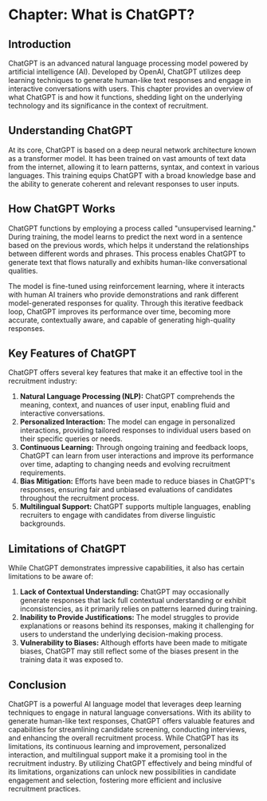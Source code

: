 Chapter: What is ChatGPT?
=========================

Introduction
------------

ChatGPT is an advanced natural language processing model powered by artificial intelligence (AI). Developed by OpenAI, ChatGPT utilizes deep learning techniques to generate human-like text responses and engage in interactive conversations with users. This chapter provides an overview of what ChatGPT is and how it functions, shedding light on the underlying technology and its significance in the context of recruitment.

Understanding ChatGPT
---------------------

At its core, ChatGPT is based on a deep neural network architecture known as a transformer model. It has been trained on vast amounts of text data from the internet, allowing it to learn patterns, syntax, and context in various languages. This training equips ChatGPT with a broad knowledge base and the ability to generate coherent and relevant responses to user inputs.

How ChatGPT Works
-----------------

ChatGPT functions by employing a process called "unsupervised learning." During training, the model learns to predict the next word in a sentence based on the previous words, which helps it understand the relationships between different words and phrases. This process enables ChatGPT to generate text that flows naturally and exhibits human-like conversational qualities.

The model is fine-tuned using reinforcement learning, where it interacts with human AI trainers who provide demonstrations and rank different model-generated responses for quality. Through this iterative feedback loop, ChatGPT improves its performance over time, becoming more accurate, contextually aware, and capable of generating high-quality responses.

Key Features of ChatGPT
-----------------------

ChatGPT offers several key features that make it an effective tool in the recruitment industry:

1. **Natural Language Processing (NLP):** ChatGPT comprehends the meaning, context, and nuances of user input, enabling fluid and interactive conversations.
2. **Personalized Interaction:** The model can engage in personalized interactions, providing tailored responses to individual users based on their specific queries or needs.
3. **Continuous Learning:** Through ongoing training and feedback loops, ChatGPT can learn from user interactions and improve its performance over time, adapting to changing needs and evolving recruitment requirements.
4. **Bias Mitigation:** Efforts have been made to reduce biases in ChatGPT's responses, ensuring fair and unbiased evaluations of candidates throughout the recruitment process.
5. **Multilingual Support:** ChatGPT supports multiple languages, enabling recruiters to engage with candidates from diverse linguistic backgrounds.

Limitations of ChatGPT
----------------------

While ChatGPT demonstrates impressive capabilities, it also has certain limitations to be aware of:

1. **Lack of Contextual Understanding:** ChatGPT may occasionally generate responses that lack full contextual understanding or exhibit inconsistencies, as it primarily relies on patterns learned during training.
2. **Inability to Provide Justifications:** The model struggles to provide explanations or reasons behind its responses, making it challenging for users to understand the underlying decision-making process.
3. **Vulnerability to Biases:** Although efforts have been made to mitigate biases, ChatGPT may still reflect some of the biases present in the training data it was exposed to.

Conclusion
----------

ChatGPT is a powerful AI language model that leverages deep learning techniques to engage in natural language conversations. With its ability to generate human-like text responses, ChatGPT offers valuable features and capabilities for streamlining candidate screening, conducting interviews, and enhancing the overall recruitment process. While ChatGPT has its limitations, its continuous learning and improvement, personalized interaction, and multilingual support make it a promising tool in the recruitment industry. By utilizing ChatGPT effectively and being mindful of its limitations, organizations can unlock new possibilities in candidate engagement and selection, fostering more efficient and inclusive recruitment practices.
